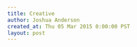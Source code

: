```yaml
---
title: Creative
author: Joshua Anderson
created_at: Thu 05 Mar 2015 0:00:00 PST
layout: post
---
```

